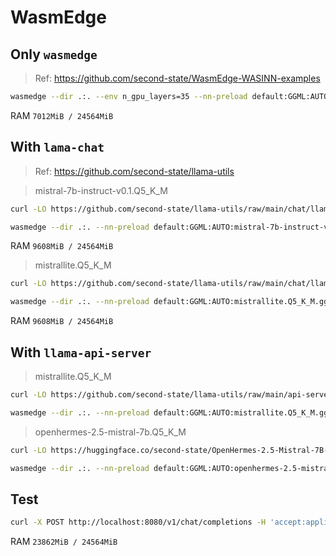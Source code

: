 # WasmEdge

## Only `wasmedge`
> Ref: https://github.com/second-state/WasmEdge-WASINN-examples
```bash
wasmedge --dir .:. --env n_gpu_layers=35 --nn-preload default:GGML:AUTO:mistral-7b-instruct-v0.1.Q5_K_M.gguf wasmedge-ggml-llama-interactive.wasm default
```
RAM `7012MiB / 24564MiB`

## With `lama-chat`
> Ref: https://github.com/second-state/llama-utils

> mistral-7b-instruct-v0.1.Q5_K_M
```bash
curl -LO https://github.com/second-state/llama-utils/raw/main/chat/llama-chat.wasm

wasmedge --dir .:. --nn-preload default:GGML:AUTO:mistral-7b-instruct-v0.1.Q5_K_M.gguf llama-chat.wasm -p mistral-instruct-v0.1 -r '</s>'
```
RAM `9608MiB / 24564MiB`

> mistrallite.Q5_K_M
```bash
curl -LO https://github.com/second-state/llama-utils/raw/main/chat/llama-chat.wasm

wasmedge --dir .:. --nn-preload default:GGML:AUTO:mistrallite.Q5_K_M.gguf llama-chat.wasm -p mistrallite -r '</s>'
```
RAM `9608MiB / 24564MiB`

## With `llama-api-server`
> mistrallite.Q5_K_M
```bash
curl -LO https://github.com/second-state/llama-utils/raw/main/api-server/llama-api-server.wasm

wasmedge --dir .:. --nn-preload default:GGML:AUTO:mistrallite.Q5_K_M.gguf llama-api-server.wasm -p mistrallite -r '</s>'
```

> openhermes-2.5-mistral-7b.Q5_K_M
```bash
curl -LO https://huggingface.co/second-state/OpenHermes-2.5-Mistral-7B-GGUF/resolve/main/openhermes-2.5-mistral-7b.Q5_K_M.gguf

wasmedge --dir .:. --nn-preload default:GGML:AUTO:openhermes-2.5-mistral-7b.Q5_K_M.gguf llama-api-server.wasm -p chatml -r '<|im_end|>'
```

## Test
```bash
curl -X POST http://localhost:8080/v1/chat/completions -H 'accept:application/json' -H 'Content-Type: application/json' -d '{"messages":[{"role":"system", "content": "You are a helpful assistant."}, {"role":"user", "content": "Write helloworld code in Rust"}], "model":"MistralLite-7B"}'
```

RAM `23862MiB / 24564MiB`
